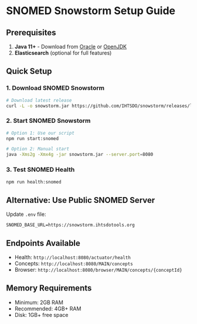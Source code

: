 # SNOMED Snowstorm Setup Guide

## Prerequisites
1. **Java 11+** - Download from [Oracle](https://www.oracle.com/java/technologies/downloads/) or [OpenJDK](https://openjdk.org/)
2. **Elasticsearch** (optional for full features)

## Quick Setup

### 1. Download SNOMED Snowstorm
```bash
# Download latest release
curl -L -o snowstorm.jar https://github.com/IHTSDO/snowstorm/releases/latest/download/snowstorm-*.jar
```

### 2. Start SNOMED Snowstorm
```bash
# Option 1: Use our script
npm run start:snomed

# Option 2: Manual start
java -Xms2g -Xmx4g -jar snowstorm.jar --server.port=8080
```

### 3. Test SNOMED Health
```bash
npm run health:snomed
```

## Alternative: Use Public SNOMED Server
Update `.env` file:
```env
SNOMED_BASE_URL=https://snowstorm.ihtsdotools.org
```

## Endpoints Available
- Health: `http://localhost:8080/actuator/health`
- Concepts: `http://localhost:8080/MAIN/concepts`
- Browser: `http://localhost:8080/browser/MAIN/concepts/{conceptId}`

## Memory Requirements
- Minimum: 2GB RAM
- Recommended: 4GB+ RAM
- Disk: 1GB+ free space